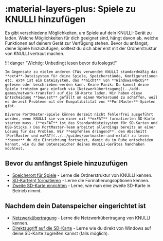 # :material-layers-plus: Spiele zu KNULLI hinzufügen

Es gibt verschiedene Möglichkeiten, um Spiele auf dein KNULLI-Gerät zu laden. Welche Möglichkeiten für dich geeignet sind, hängt davon ab, welche Funktionen auf deinem Gerät zur Verfügung stehen. Bevor du anfängst, deine Spiele hinzuzufügen, solltest du dich aber erst mit der Ordnerstruktur von KNULLI vertraut machen.

!!! danger "Wichtig: Unbedingt lesen bevor du loslegst!"

    Im Gegensatz zu vielen anderen CFWs verwendet KNULLI standardmäßig das **ext4**-Dateisystem für deine Spiele, Speicherstände, Konfigurationen etc. ext4 ist ein Dateisystem, das **nicht** von **Windows/MacOS** gelesen oder beschrieben werden kann. Keine Panik: Du kannst deine Spiele trotzdem ganz einfach via [Netzwerkübertragung](../add-games/network-transfer) auf die SD-Karte laden. Wir haben diese Entscheidung **bewusst** gefällt um einen Workaround zu schaffen, weil es derzeit Probleme mit der Kompatibilität von **PortMaster**-Spielen gibt.

    Diverse PortMaster-Spiele können derzeit nicht fehlerfrei ausgeführt werden, wenn KNULLI sie von einer mit **exFAT** formatierten SD-Karte starten muss. (**exFAT** ist das Standarddateisystem für SD-Karten und USB-Sticks.) Das PortMaster-Team arbeitet allerdings bereits an einer Lösung für das Problem. Wir **empfehlen dringend**, den Abschnitt [PortMaster und exFAT](../../guides/portmaster-and-exfat) zu lesen **bevor** du die Einrichtung fortsetzt, damit du in Ruhe entscheiden kannst, wie du den Datenspeicher deines KNULLI-Gerätes handhaben möchtest.

## Bevor du anfängst Spiele hinzuzufügen

* [Speicherort für Spiele](game-storage) - Lerne die Ordnerstruktur von KNULLI kennen.
* [SD-Karte(n) formatieren](formatting) - Lerne die Formatierungsoptionen kennen.
* [Zweite SD-Karte einrichten](second-sd-card) - Lerne, wie man eine zweite SD-Karte in Betrieb nimmt.

## Nachdem dein Datenspeicher eingerichtet ist

* [Netzwerkübertragung](network-transfer) - Lerne die Netzwerkübertragung von KNULLI kennen.
* [Direktzugriff auf die SD-Karte](accessing-sd-card) - Lerne wie du direkt von Windows auf deine SD-Karte zugreifen kannst (falls möglich).
